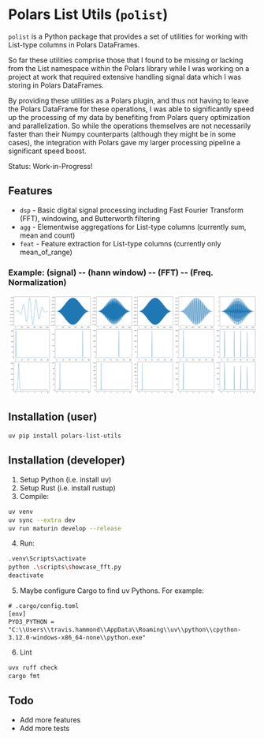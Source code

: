 # Polars List Utils (`polist`)

`polist` is a Python package that provides a set of utilities for working with List-type columns in Polars DataFrames.

So far these utilities comprise those that I found to be missing or lacking from
the List namespace within the Polars library while I was working on a project at
work that required extensive handling signal data which I was storing in Polars
DataFrames.

By providing these utilities as a Polars plugin, and thus not having to leave
the Polars DataFrame for these operations, I was able to significantly speed up
the processing of my data by benefiting from Polars query optimization and
parallelization. So while the operations themselves are not necessarily faster
than their Numpy counterparts (although they might be in some cases), the
integration with Polars gave my larger processing pipeline a significant speed
boost.

Status: Work-in-Progress!

## Features

- `dsp` - Basic digital signal processing including Fast Fourier Transform (FFT), windowing, and Butterworth filtering
- `agg` - Elementwise aggregations for List-type columns (currently sum, mean and count)
- `feat` - Feature extraction for List-type columns (currently only mean_of_range)

### Example: (signal) -- (hann window) -- (FFT) -- (Freq. Normalization)

![DSP Example](examples/showcase_dsp.png)


## Installation (user)

```bash
uv pip install polars-list-utils
```

## Installation (developer)

1) Setup Python (i.e. install uv)
2) Setup Rust (i.e. install rustup)
3) Compile:

```bash
uv venv
uv sync --extra dev
uv run maturin develop --release
```

4) Run:

```bash
.venv\Scripts\activate
python .\scripts\showcase_fft.py
deactivate
```

5) Maybe configure Cargo to find uv Pythons. For example:

```
# .cargo/config.toml
[env]
PYO3_PYTHON = "C:\\Users\\travis.hammond\\AppData\\Roaming\\uv\\python\\cpython-3.12.0-windows-x86_64-none\\python.exe"
```

6) Lint

```bash
uvx ruff check
cargo fmt
```

## Todo

- Add more features
- Add more tests